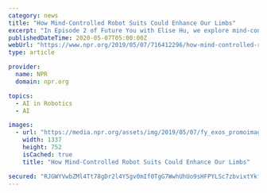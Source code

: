 ```yaml
---
category: news
title: "How Mind-Controlled Robot Suits Could Enhance Our Limbs"
excerpt: "In Episode 2 of Future You with Elise Hu, we explore mind-controlled robot suits and how they could end some disabilities as we know them or let able-bodied people gain super strength. It sounds ..."
publishedDateTime: 2020-05-07T05:00:00Z
webUrl: "https://www.npr.org/2019/05/07/716412296/how-mind-controlled-robot-suits-could-enhance-our-limbs"
type: article

provider:
  name: NPR
  domain: npr.org

topics:
  - AI in Robotics
  - AI

images:
  - url: "https://media.npr.org/assets/img/2019/05/07/fy_exos_promoimage3_wide-137069bee73fbb70f902b7e2cbf9731d0c48771a.jpg?s=1400"
    width: 1337
    height: 752
    isCached: true
    title: "How Mind-Controlled Robot Suits Could Enhance Our Limbs"

secured: "RJGWYVwbZMl4Tt78gDr2l4Y5gv0mIf0TgG7WwhUhUo9sHFPYLSc7zbvixtYkfPNzhS/dTS2Ev4za/k6m0Ovqc5zN0UjYoxIBosAPVQVemUJsRerIl094t7TG6uuqps9fTm1xb3g6N6DPXreqdQNUMr8sqC1szd2rTHOWaiUM+/X5zTM3gETWGALfZ8qW4pFWfrCtbUJ+c6NZcxKq76xP3+xb3+PtapVhTdl+FqeMX76jlVRiezVcff1IjCqN9Ov3+PjJRo3UgBRglvVa4QnuiE6c2EtgLnYlRoESPtWpZ4k4cBVeP+ukZxHvU0RyDvhN;6fMgTK/r2H0QXQ7rxNx90A=="
---
```


